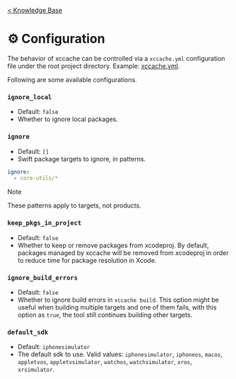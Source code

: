 [< Knowledge Base](README.md)

# ⚙️ Configuration

The behavior of xccache can be controlled via a `xccache.yml` configuration file under the root project directory. Example: [xccache.yml](/examples/xccache.yml).

Following are some available configurations.

### `ignore_local`
- Default: `false`
- Whether to ignore local packages.

### `ignore`
- Default: `[]`
- Swift package targets to ignore, in patterns.
```yml
ignore:
  - core-utils/*
```
> [!NOTE]
> These patterns apply to targets, not products.

### `keep_pkgs_in_project`
- Default: `false`
- Whether to keep or remove packages from xcodeproj. By default, packages managed by xccache will be removed from xcodeproj in order to reduce time for package resolution in Xcode.

### `ignore_build_errors`
- Default: `false`
- Whether to ignore build errors in `xccache build`. This option might be useful when building multiple targets and one of them fails, with this option as `true`, the tool still continues building other targets.

### `default_sdk`
- Default: `iphonesimulator`
- The default sdk to use. Valid values: `iphonesimulator`, `iphoneos`, `macos`, `appletvos`, `appletvsimulator`, `watchos`, `watchsimulator`, `xros`, `xrsimulator`.
